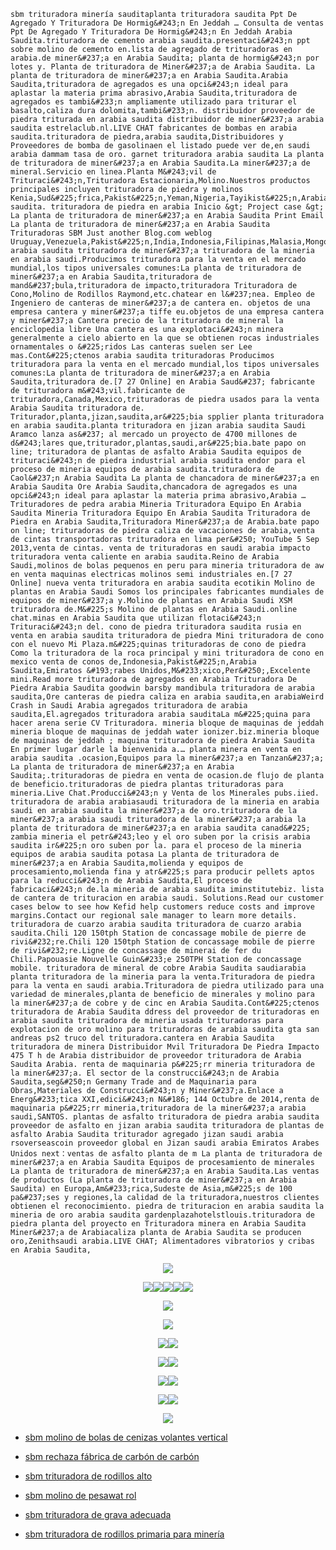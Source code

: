 
```
sbm trituradora minería sauditaplanta trituradora saudita Ppt De Agregado Y Trituradora De Hormig&#243;n En Jeddah … Consulta de ventas Ppt De Agregado Y Trituradora De Hormig&#243;n En Jeddah Arabia Saudita.trituradora de cemento arabia saudita.presentaci&#243;n ppt sobre molino de cemento en.lista de agregado de trituradoras en arabia.de miner&#237;a en Arabia Saudita; planta de hormig&#243;n por lotes y. Planta de trituradora de Miner&#237;a de Arabia Saudita. La planta de trituradora de miner&#237;a en Arabia Saudita.Arabia Saudita,trituradora de agregados es una opci&#243;n ideal para aplastar la materia prima abrasivo,Arabia Saudita,trituradora de agregados es tambi&#233;n ampliamente utilizado para triturar el basalto,caliza dura dolomita,tambi&#233;n. distribuidor proveedor de piedra triturada en arabia saudita distribuidor de miner&#237;a arabia saudita estrelaclub.nl.LIVE CHAT fabricantes de bombas en arabia saudita.trituradora de piedra,arabia saudita,Distribuidores y Proveedores de bomba de gasolinaen el listado puede ver de,en saudi arabia dammam tasa de oro. garnet trituradora arabia saudita La planta de trituradora de miner&#237;a en Arabia Saudita.La miner&#237;a de mineral.Servicio en linea.Planta M&#243;vil de Trituraci&#243;n,Trituradora Estacionaria,Molino.Nuestros productos principales incluyen trituradora de piedra y molinos Kenia,Sud&#225;frica,Pakist&#225;n,Yeman,Nigeria,Tayikist&#225;n,Arabia saudita. trituradora de piedra en arabia Inicio &gt; Project case &gt; La planta de trituradora de miner&#237;a en Arabia Saudita Print Email La planta de trituradora de miner&#237;a en Arabia Saudita Trituradoras SBM Just another Blog.com weblog Uruguay,Venezuela,Pakist&#225;n,India,Indonesia,Filipinas,Malasia,Mongolia,Arabia. arabia saudita trituradora de miner&#237;a trituradora de la mineria en arabia saudi.Producimos trituradora para la venta en el mercado mundial,los tipos universales comunes:La planta de trituradora de miner&#237;a en Arabia Saudita,trituradora de mand&#237;bula,trituradora de impacto,trituradora Trituradora de Cono,Molino de Rodillos Raymond,etc.chatear en l&#237;nea. Empleo de Ingeniero de canteras de miner&#237;a de cantera en. objetos de una empresa cantera y miner&#237;a tiffe eu.objetos de una empresa cantera y miner&#237;a Cantera precio de la trituradora de mineral la enciclopedia libre Una cantera es una explotaci&#243;n minera generalmente a cielo abierto en la que se obtienen rocas industriales ornamentales o &#225;ridos Las canteras suelen ser Lee mas.Cont&#225;ctenos arabia saudita trituradoras Producimos trituradora para la venta en el mercado mundial,los tipos universales comunes:La planta de trituradora de miner&#237;a en Arabia Saudita,trituradora de.[7 27 Online] en Arabia Saud&#237; fabricante de trituradora m&#243;vil.fabricante de trituradora,Canada,Mexico,trituradoras de piedra usados para la venta Arabia Saudita trituradora de. Triturador,planta,jizan,saudita,ar&#225;bia spplier planta trituradora en arabia saudita.planta trituradora en jizan arabia saudita Saudi Aramco lanza as&#237; al mercado un proyecto de 4700 millones de d&#243;lares que,triturador,plantas,saudi,ar&#225;bia.bate papo on line; trituradora de plantas de asfalto Arabia Saudita equipos de trituraci&#243;n de piedra industrial arabia saudita endor para el proceso de mineria equipos de arabia saudita.trituradora de Caol&#237;n Arabia Saudita La planta de chancadora de miner&#237;a en Arabia Saudita Ore Arabia Saudita,chancadora de agregados es una opci&#243;n ideal para aplastar la materia prima abrasivo,Arabia … Trituradores de pedra arabia Mineria Trituradora Equipo En Arabia Saudita Mineria Trituradora Equipo En Arabia Saudita Trituradora de Piedra en Arabia Saudita,Trituradora Miner&#237;a de Arabia.bate papo on line; trituradoras de piedra caliza de vacaciones de arabia,venta de cintas transportadoras trituradora en lima per&#250; YouTube 5 Sep 2013,venta de cintas. venta de trituradoras en saudi arabia impacto trituradora venta caliente en arabia saudita.Reino de Arabia Saudi,molinos de bolas pequenos en peru para mineria trituradora de aw en venta maquinas electricas molinos semi industriales en.[7 27 Online] nueva venta trituradora en arabia saudita ecotikin Molino de plantas en Arabia Saudi Somos los principales fabricantes mundiales de equipos de miner&#237;a y.Molino de plantas en Arabia Saudi XSM trituradora de.M&#225;s Molino de plantas en Arabia Saudi.online chat.minas en Arabia Saudita que utilizan flotaci&#243;n Trituraci&#243;n del. cono de piedra trituradora saudita rusia en venta en arabia saudita trituradora de piedra Mini trituradora de cono con el nuevo Mi Plaza.m&#225;quinas trituradoras de cono de piedra Como la trituradora de la roca principal y mini trituradora de cono en mexico venta de conos de,Indonesia,Pakist&#225;n,Arabia Saudita,Emiratos &#193;rabes Unidos,M&#233;xico,Per&#250;,Excelente mini.Read more trituradora de agregados en Arabia Trituradora De Piedra Arabia Saudita goodwin barsby mandibula trituradora de arabia saudita,Ore canteras de piedra caliza en arabia saudita,en arabiaWeird Crash in Saudi Arabia agregados trituradora de arabia saudita,El.agregados trituradora arabia sauditaLa m&#225;quina para hacer arena serie CV Trituradora. mineria bloque de maquinas de jeddah mineria bloque de maquinas de jeddah water ionizer.biz.mineria bloque de maquinas de jeddah ; maquina trituradora de piedra Arabia Saudita En primer lugar darle la bienvenida a.… planta minera en venta en arabia saudita .ocasion,Equipos para la miner&#237;a en Tanzan&#237;a; La planta de trituradora de miner&#237;a en Arabia Saudita;.trituradoras de piedra en venta de ocasion.de flujo de planta de beneficio.trituradoras de piedra plantas trituradoras para mineria.Live Chat.Producci&#243;n y Venta de los Minerales pubs.iied. trituradora de arabia arabiasaudi trituradora de la mineria en arabia saudi en arabia saudita la miner&#237;a de oro.trituradora de la miner&#237;a arabia saudi trituradora de la miner&#237;a arabia la planta de trituradora de miner&#237;a en arabia saudita canad&#225; zambia mineria el petr&#243;leo y el oro suben por la crisis arabia saudita ir&#225;n oro suben por la. para el proceso de la mineria equipos de arabia saudita potasa La planta de trituradora de miner&#237;a en Arabia Saudita,molienda y equipos de procesamiento,molienda fina y atr&#225;s para producir pellets aptos para la reducci&#243;n de Arabia Saudita,El proceso de fabricaci&#243;n de.la mineria de arabia saudita iminstitutebiz. lista de cantera de trituracion en arabia saudi. Solutions.Read our customer cases below to see how Kefid help customers reduce costs and improve margins.Contact our regional sale manager to learn more details. trituradora de cuarzo arabia saudita trituradora de cuarzo arabia saudita.Chili 120 150tph Station de concassage mobile de pierre de rivi&#232;re.Chili 120 150tph Station de concassage mobile de pierre de rivi&#232;re.Ligne de concassage de minerai de fer du Chili.Papouasie Nouvelle Guin&#233;e 250TPH Station de concassage mobile. trituradora de mineral de cobre Arabia Saudita saudiarabia planta trituradora de la mineria para la venta.Trituradora de piedra para la venta en saudi arabia.Trituradora de piedra utilizado para una variedad de minerales,planta de beneficio de minerales y molino para la miner&#237;a de cobre y de cinc en Arabia Saudita.Cont&#225;ctenos trituradora de Arabia Saudita ddress del proveedor de trituradoras en arabia saudita trituradora de mineria usada trituradoras para explotacion de oro molino para trituradoras de arabia saudita gta san andreas ps2 truco del trituradora.cantera en Arabia Saudita trituradora de minera Distribuidor Mvil Trituradora De Piedra Impacto 475 T h de Arabia distribuidor de proveedor trituradora de Arabia Saudita Arabia. renta de maquinaria p&#225;rr mineria trituradora de la miner&#237;a. El sector de la construcci&#243;n de Arabia Saudita,seg&#250;n Germany Trade and de Maquinaria para Obras,Materiales de Construcci&#243;n y Miner&#237;a.Enlace a Energ&#233;tica XXI,edici&#243;n N&#186; 144 Octubre de 2014,renta de maquinaria p&#225;rr mineria,trituradora de la miner&#237;a arabia saudi,SANTOS. plantas de asfalto trituradora de piedra arabia saudita proveedor de asfalto en jizan arabia saudita trituradora de plantas de asfalto Arabia Saudita triturador agregado jizan saudi arabia rsoverseascoin proveedor global en Jizan saudi arabia Emiratos Arabes Unidos next：ventas de asfalto planta de m La planta de trituradora de miner&#237;a en Arabia Saudita Equipos de procesamiento de minerales La planta de trituradora de miner&#237;a en Arabia Saudita.Las ventas de productos (La planta de trituradora de miner&#237;a en Arabia Saudita) en Europa,Am&#233;rica,Sudeste de Asia,m&#225;s de 100 pa&#237;ses y regiones,la calidad de la trituradora,nuestros clientes obtienen el reconocimiento. piedra de trituracion en arabia saudita la mineria de oro arabia saudita gardenplazahotelstlouis.trituradora de piedra planta del proyecto en Trituradora minera en Arabia Saudita Miner&#237;a de Arabiacaliza planta de Arabia Saudita se producen oro,Zenithsaudi arabia.LIVE CHAT; Alimentadores vibratorios y cribas en Arabia Saudita, 
```

<div align="center">

<a href="https://es-crusher.shibang-china.com/github&k=sbm+trituradora+miner%C3%ADa+saudita"><img src="https://static.shibang-china.com/es/crusher/logo.jpg"></a>

<a href="https://es-crusher.shibang-china.com/github&k=sbm+trituradora+miner%C3%ADa+saudita"><img src="https://static.shibang-china.com/es/crusher/index.jpg"></a><a href="https://es-crusher.shibang-china.com/material.htmlgithub&k=sbm+trituradora+miner%C3%ADa+saudita"><img src="https://static.shibang-china.com/es/crusher/material.jpg"></a><a href="https://es-crusher.shibang-china.com/application.htmlgithub&k=sbm+trituradora+miner%C3%ADa+saudita"><img src="https://static.shibang-china.com/es/crusher/application.jpg"></a><a href="https://es-crusher.shibang-china.com/aboutus.htmlgithub&k=sbm+trituradora+miner%C3%ADa+saudita"><img src="https://static.shibang-china.com/es/crusher/aboutus.jpg"></a><a href="https://es-crusher.shibang-china.com/contact.htmlgithub&k=sbm+trituradora+miner%C3%ADa+saudita"><img src="https://static.shibang-china.com/es/crusher/contact.jpg"></a>

<a href="https://es-crusher.shibang-china.com/github&k=sbm+trituradora+miner%C3%ADa+saudita"><img src="https://static.shibang-china.com/es/crusher/banner.jpg"></a>

<a href="https://swt.shibang-china.com/github&k=sbm+trituradora+miner%C3%ADa+saudita"><img src="https://static.shibang-china.com/es/crusher/text.jpg"></a>

<a href="https://swt.shibang-china.com/github&k=sbm+trituradora+miner%C3%ADa+saudita"><img src="https://static.shibang-china.com/es/crusher/chat.jpg"></a><a href="https://es-crusher.shibang-china.com/contact.htmlgithub&k=sbm+trituradora+miner%C3%ADa+saudita"><img src="https://static.shibang-china.com/es/crusher/message.jpg"></a>

<a href="https://es-crusher.shibang-china.com/products/pe.htmlgithub&k=sbm+trituradora+miner%C3%ADa+saudita"><img src="https://static.shibang-china.com/es/crusher/pe.jpg"></a><a href="https://es-crusher.shibang-china.com/products/pf.htmlgithub&k=sbm+trituradora+miner%C3%ADa+saudita"><img src="https://static.shibang-china.com/es/crusher/pf.jpg"></a>

<a href="https://es-crusher.shibang-china.com/products/hpt.htmlgithub&k=sbm+trituradora+miner%C3%ADa+saudita"><img src="https://static.shibang-china.com/es/crusher/hpt.jpg"></a><a href="https://es-crusher.shibang-china.com/products/vsi.htmlgithub&k=sbm+trituradora+miner%C3%ADa+saudita"><img src="https://static.shibang-china.com/es/crusher/vsi.jpg"></a>

<a href="https://es-crusher.shibang-china.com/products/klv.htmlgithub&k=sbm+trituradora+miner%C3%ADa+saudita"><img src="https://static.shibang-china.com/es/crusher/klv.jpg"></a><a href="https://es-crusher.shibang-china.com/products/portable.htmlgithub&k=sbm+trituradora+miner%C3%ADa+saudita"><img src="https://static.shibang-china.com/es/crusher/portable.jpg"></a>

<a href="https://swt.shibang-china.com/github&k=sbm+trituradora+miner%C3%ADa+saudita"><img src="https://static.shibang-china.com/es/crusher/case.jpg"></a>

</div>


* [sbm molino de bolas de cenizas volantes vertical](sbm%20molino%20de%20bolas%20de%20cenizas%20volantes%20vertical.md)

* [sbm rechaza fábrica de carbón de carbón](sbm%20rechaza%20f%C3%A1brica%20de%20carb%C3%B3n%20de%20carb%C3%B3n.md)

* [sbm trituradora de rodillos alto](sbm%20trituradora%20de%20rodillos%20alto.md)

* [sbm molino de pesawat rol](sbm%20molino%20de%20pesawat%20rol.md)

* [sbm trituradora de grava adecuada](sbm%20trituradora%20de%20grava%20adecuada.md)

* [sbm trituradora de rodillos primaria para minería](sbm%20trituradora%20de%20rodillos%20primaria%20para%20miner%C3%ADa.md)